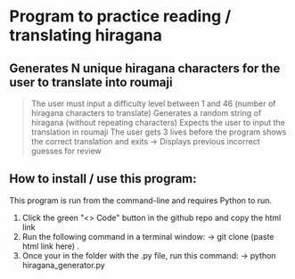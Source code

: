 # Program to practice reading / translating hiragana

## Generates N unique hiragana characters for the user to translate into roumaji

> The user must input a difficulty level between 1 and 46 (number of hiragana characters to translate)
> Generates a random string of hiragana (without repeating characters)
> Expects the user to input the translation in roumaji
> The user gets 3 lives before the program shows the correct translation and exits
    -> Displays previous incorrect guesses for review

## How to install / use this program:

This program is run from the command-line and requires Python to run.

1. Click the green "<> Code" button in the github repo and copy the html link
2. Run the following command in a terminal window:
    -> git clone (paste html link here) .
3. Once your in the folder with the .py file, run this command:
    -> python hiragana_generator.py
